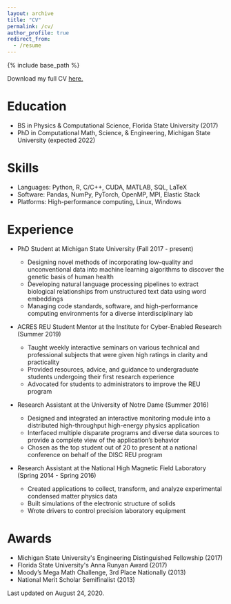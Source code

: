 ```yaml
---
layout: archive
title: "CV"
permalink: /cv/
author_profile: true
redirect_from:
  - /resume
---
```


{% include base_path %}

Download my full CV [here.](https://raw.githubusercontent.com/yannakopoulos/Awesome-CV/master/examples/cv.pdf)

Education
======
* BS in Physics & Computational Science, Florida State University (2017)
* PhD in Computational Math, Science, & Engineering, Michigan State University (expected 2022)

Skills
======
* Languages: Python, R, C/C++, CUDA, MATLAB, SQL, LaTeX
* Software: Pandas, NumPy, PyTorch, OpenMP, MPI, Elastic Stack
* Platforms: High-performance computing, Linux, Windows

Experience
======
* PhD Student at Michigan State University (Fall 2017 - present)
  * Designing novel methods of incorporating low-quality and unconventional data into machine learning algorithms to discover the genetic basis of human health
  * Developing natural language processing pipelines to extract biological relationships from unstructured text data using word embeddings
  * Managing code standards, software, and high-performance computing environments for a diverse interdisciplinary lab

* ACRES REU Student Mentor at the Institute for Cyber-Enabled Research (Summer 2019)
  * Taught weekly interactive seminars on various technical and professional subjects that were given high ratings in clarity and practicality
  * Provided resources, advice, and guidance to undergraduate students undergoing their first research experience
  * Advocated for students to administrators to improve the REU program

* Research Assistant at the University of Notre Dame (Summer 2016)
  * Designed and integrated an interactive monitoring module into a distributed high-throughput high-energy physics application
  * Interfaced multiple disparate programs and diverse data sources to provide a complete view of the application’s behavior
  * Chosen as the top student out of 20 to present at a national conference on behalf of the DISC REU program

* Research Assistant at the National High Magnetic Field Laboratory (Spring 2014 - Spring 2016)
  * Created applications to collect, transform, and analyze experimental condensed matter physics data
  * Built simulations of the electronic structure of solids
  * Wrote drivers to control precision laboratory equipment

Awards
======
* Michigan State University's Engineering Distinguished Fellowship (2017)
* Florida State University's Anna Runyan Award (2017)
* Moody’s Mega Math Challenge, 3rd Place Nationally (2013)
* National Merit Scholar Semifinalist (2013)

<!-- Publications
======
  <ul>{% for post in site.publications %}
    {% include archive-single-cv.html %}
  {% endfor %}</ul> -->


<!-- Talks
======
  <ul>{% for post in site.talks %}
    {% include archive-single-talk-cv.html %}
  {% endfor %}</ul>

Teaching
======
  <ul>{% for post in site.teaching %}
    {% include archive-single-cv.html %}
  {% endfor %}</ul>

Service and leadership
======
* Currently signed in to 43 different slack teams -->

Last updated on August 24, 2020.
